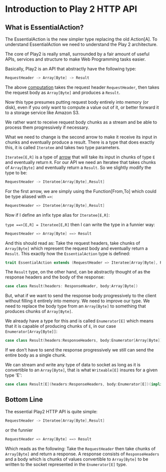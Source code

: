 # Introduction to Play 2 HTTP API

## What is EssentialAction?

The EssentialAction is the new simpler type replacing the old Action[A]. To understand EssentialAction we need to understand the Play 2 architecture.

The core of Play2 is really small, surrounded by a fair amount of useful APIs, services and structure to make Web Programming tasks easier.

Basically, Play2 is an API that abstractly have the following type:

```scala
RequestHeader -> Array[Byte] -> Result 
```

The above [computation](http://www.haskell.org/arrows/) takes the request header `RequestHeader`, then takes the request body as `Array[Byte]` and produces a `Result`.

Now this type presumes putting request body entirely into memory (or disk), even if you only want to compute a value out of it, or better forward it to a storage service like Amazon S3.

We rather want to receive request body chunks as a stream and be able to process them progressively if necessary.

What we need to change is the second arrow to make it receive its input in chunks and eventually produce a result. There is a type that does exactly this, it is called `Iteratee` and takes two type parameters.

`Iteratee[E,R]` is a type of [arrow](http://www.haskell.org/arrows/) that will take its input in chunks of type `E` and eventually return `R`. For our API we need an Iteratee that takes chunks of `Array[Byte]` and eventually return a `Result`. So we slightly modify the type to be:

```scala
RequestHeader -> Iteratee[Array[Byte],Result]
```

For the first arrow, we are simply using the Function[From,To] which could be type aliased with `=>`:

```scala
RequestHeader => Iteratee[Array[Byte],Result]
```

Now if I define an infix type alias for `Iteratee[E,R]`:

`type ==>[E,R] = Iteratee[E,R]` then I can write the type in a funnier way:

```scala
RequestHeader => Array[Byte] ==> Result
```

And this should read as: Take the request headers, take chunks of `Array[Byte]` which represent the request body and eventually return a `Result`. This exactly how the `EssentialAction` type is defined:

```scala
trait EssentialAction extends (RequestHeader => Iteratee[Array[Byte], Result])
```

The `Result` type, on the other hand, can be abstractly thought of as the response headers and the body of the response:

```scala
case class Result(headers: ResponseHeader, body:Array[Byte])
```

But, what if we want to send the response body progressively to the client without filling it entirely into memory. We need to improve our type. We need to replace the body type from an `Array[Byte]` to something that produces chunks of `Array[Byte]`. 

We already have a type for this and is called `Enumerator[E]` which means that it is capable of producing chunks of `E`, in our case `Enumerator[Array[Byte]]`: 

```scala
case class Result(headers:ResponseHeaders, body:Enumerator[Array[Byte]])
```

If we don't have to send the response progressively we still can send the entire body as a single chunk.

We can stream and write any type of data to socket as long as it is convertible to an `Array[Byte]`, that is what `Writeable[E]` insures for a given type 'E':

```scala
case class Result[E](headers:ResponseHeaders, body:Enumerator[E])(implicit writeable:Writeable[E])
```

## Bottom Line

The essential Play2 HTTP API is quite simple:

```scala
RequestHeader -> Iteratee[Array[Byte],Result]
```
or the funnier

```scala
RequestHeader => Array[Byte] ==> Result
```

Which reads as the following: Take the `RequestHeader` then take chunks of `Array[Byte]` and return a response. A response consists of `ResponseHeaders` and a body which is chunks of values convertible to `Array[Byte]` to be written to the socket represented in the `Enumerator[E]` type.
